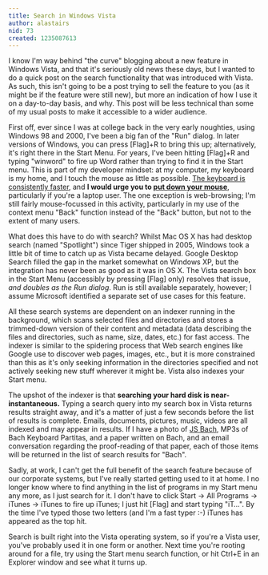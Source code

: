 ```yaml
---
title: Search in Windows Vista
author: alastairs
nid: 73
created: 1235087613
---
```

I know I'm way behind "the curve" blogging about a new feature in Windows Vista, and that it's seriously old news these days, but I wanted to do a quick post on the search functionality that was introduced with Vista.  As such, this isn't going to be a post trying to sell the feature to you (as it might be if the feature were still new), but more an indication of how I use it on a day-to-day basis, and why.  This post will be less technical than some of my usual posts to make it accessible to a wider audience.
<!--break-->
First off, ever since I was at college back in the very early noughties, using Windows 98 and 2000, I've been a big fan of the "Run" dialog.  In later versions of Windows, you can press [Flag]+R to bring this up; alternatively, it's right there in the Start Menu.  For years, I've been hitting [Flag]+R and typing "winword" to fire up Word rather than trying to find it in the Start menu.  This is part of my developer mindset: at my computer, my keyboard is my home, and I touch the mouse as little as possible.  <a href="http://www.asktog.com/TOI/toi06KeyboardVMouse1.html" title="AskTog: Keyboard vs. The Mouse, pt 1">The keyboard is consistently faster</a>, and <strong>I would urge you to <a href="http://www.codinghorror.com/blog/archives/000825.html" title="Coding Horror: Going Commando - Put Down The Mouse">put down your mouse</a></strong>, particularly if you're a laptop user.  The one exception is web-browsing; I'm still fairly mouse-focussed in this activity, particularly in my use of the context menu "Back" function instead of the "Back" button, but not to the extent of many users.  

What does this have to do with search?  Whilst Mac OS X has had desktop search (named "Spotlight") since Tiger shipped in 2005, Windows took a little bit of time to catch up as Vista became delayed.  Google Desktop Search filled the gap in the market somewhat on Windows XP, but the integration has never been as good as it was in OS X.  The Vista search box in the Start Menu (accessibly by pressing [Flag] only) resolves that issue, <em>and doubles as the Run dialog</em>.  Run is still available separately, however; I assume Microsoft identified a separate set of use cases for this feature.  

All these search systems are dependent on an indexer running in the background, which scans selected files and directories and stores a trimmed-down version of their content and metadata (data describing the files and directories, such as name, size, dates, etc.) for fast access.  The indexer is similar to the spidering process that Web search engines like Google use to discover web pages, images, etc., but it is more constrained than this as it's only seeking information in the directories specified and not actively seeking new stuff wherever it might be.  Vista also indexes your Start menu.  

The upshot of the indexer is that <strong>searching your hard disk is near-instantaneous.</strong>  Typing a search query into my search box in Vista returns results straight away, and it's a matter of just a few seconds before the list of results is complete.  Emails, documents, pictures, music, videos are all indexed and may appear in results.  If I have a photo of <a href="http://en.wikipedia.org/wiki/Johann_Sebastian_Bach" title="JS Bach on Wikipedia">JS Bach</a>, MP3s of Bach Keyboard Partitas, and a paper written on Bach, and an email conversation regarding the proof-reading of that paper, each of those items will be returned in the list of search results for "Bach".  

Sadly, at work, I can't get the full benefit of the search feature because of our corporate systems, but I've really started getting used to it at home.  I no longer know where to find anything in the list of programs in my Start menu any more, as I just search for it.  I don't have to click Start -> All Programs -> iTunes -> iTunes to fire up iTunes; I just hit [Flag] and start typing "iT&hellip;".  By the time I've typed those two letters (and I'm a fast typer :-) iTunes has appeared as the top hit.  

Search is built right into the Vista operating system, so if you're a Vista user, you've probably used it in one form or another.  Next time you're rooting around for a file, try using the Start menu search function, or hit Ctrl+E in an Explorer window and see what it turns up.
